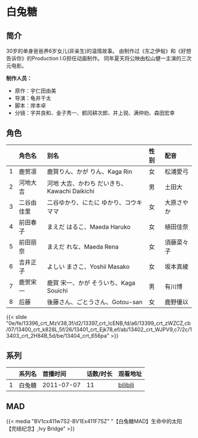 # 白兔糖


## 简介

30岁的单身爸爸养6岁女儿(非亲生)的温情故事。
由制作过《东之伊甸》和《好想告诉你》的Production I.G担任动画制作。
同年夏天将公映由松山健一主演的三次元电影。

**制作人员：**
- 原作：宇仁田由美
- 导演：龟井干太
- 脚本：岸本卓
- 分镜：宇井良和、金子秀一、鹤冈耕次郎、井上锐、满仲劝、森田宏幸

## 角色

|     |   角色名   |   别名  | 性别 |  配音  |
|:--- |:------  |:----      |:---  |:--   |
| 1 | 鹿贺凛 | 鹿賀りん、かが りん、Kaga Rin | 女 | 松浦愛弓 |
| 2 | 河地大吉 | 河地 大吉、かわち だいきち、Kawachi Daikichi | 男 | 土田大 |
| 3 | 二谷由佳里 | 二谷ゆかり、にたに ゆかり、コウキママ | 女 | 大原さやか |
| 4 | 前田春子 | まえだ はるこ、Maeda Haruko | 女 | 植田佳奈 |
| 5 | 前田丽奈 | まえだ れな、Maeda Rena | 女 | 須藤菜々子 |
| 6 | 吉井正子 | よしい まさこ、Yoshii Masako | 女 | 坂本真綾 |
| 7 | 鹿贺宋一 | 鹿賀 宋一、かが そういち、Kaga Souichi | 男 | 有川博 |
| 8 | 后藤 | 後藤さん、ごとうさん、Gotou-san | 女 | 鹿野優以 |

{{< slide "0e/fe/13396_crt_MzV38,3f/d2/13397_crt_lcENB,fd/a6/13399_crt_zWZCZ,cb/07/13400_crt_k828L,5f/26/13401_crt_Ejk78,ef/ab/13402_crt_WJPV9,c7/2c/13403_crt_2H84B,5d/be/13404_crt_656pa" >}}

## 系列

|     |   系列名   |   首播时间  | 话数/时长  | 观看地址 |
|:---  |:------    |:----      |:---       |:---  |
| 1 | 白兔糖 | 2011-07-07 | 11 | [bilibili](https://www.bilibili.com/bangumi/play/ep68948)  |


## MAD

{{< media  "BV1cx411w7S2-BV1Ex411F7SZ" 
"【白兔糖MAD】生命中的太阳【完结纪念】,Ivy Bridge"  >}}

